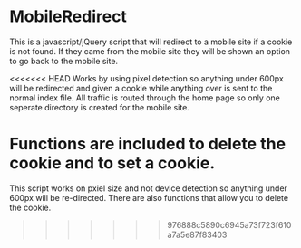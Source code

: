MobileRedirect
==============

This is a javascript/jQuery script that will redirect to a mobile site if a cookie is not found. If they came from the mobile site they will be shown an option to go back to the mobile site.

<<<<<<< HEAD
Works by using pixel detection so anything under 600px will be redirected and given a cookie while anything over is sent to the normal index file. All traffic is routed through the home page so only one seperate directory is created for the mobile site. 

Functions are included to delete the cookie and to set a cookie.
=======
This script works on pxiel size and not device detection so anything under 600px will be re-directed. There are also functions that allow you to delete the cookie.
>>>>>>> 976888c5890c6945a73f723f610a7a5e87f83403
